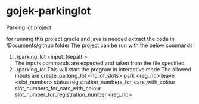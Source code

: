 # gojek-parkinglot
Parking lot project

for running this project gradle and java is needed
extract the code in /Documents/github folder
The project can be run with the below commands 
1. ./parking_lot <input_filepath>  
   The inputs commands are expected and taken from the file specified
2. ./parking_lot
   This will start the program in interactive mode
   The allowed inputs are 
   create_parking_lot <no_of_slots>
   park <reg_no> <color>
   leave <slot_number>
   status
   registration_numbers_for_cars_with_colour <colour>
   slot_numbers_for_cars_with_colour <colour>
   slot_number_for_registration_number <reg_no>

